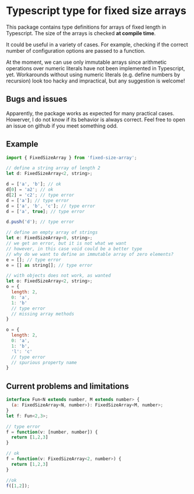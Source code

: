 # Typescript type for fixed size arrays

This package contains type definitions for arrays of fixed length in Typescript.
The size of the arrays is checked **at compile time**.

It could be useful in a variety of cases. For example, checking if the correct number of
configuration options are passed to a function.

At the moment, we can use only immutable arrays since arithmetic operations over numeric literals have not been implemented in Typescript, yet.
Workarounds without using numeric literals (e.g. define numbers by recursion) look too hacky and impractical, but any suggestion is welcome!

## Bugs and issues

Apparently, the package works as expected for many practical cases.
Howerver, I do not know if its behavior is always correct.
Feel free to open an issue on github if you meet something odd.

## Example

```javascript
import { FixedSizeArray } from 'fixed-size-array';

// define a string array of length 2
let d: FixedSizeArray<2, string>;

d = ['a', 'b']; // ok
d[0] = 'a2'; // ok
d[2] = 'c2'; // type error
d = ['a']; // type error
d = ['a', 'b', 'c']; // type error
d = ['a', true]; // type error

d.push('d'); // type error       

// define an empty array of strings            
let e: FixedSizeArray<0, string>;
// we get an error, but it is not what we want
// however, in this case void could be a better type
// why do we want to define an immutable array of zero elements?                    
e = []; // type error
e = [] as string[]; // type error

// with objects does not work, as wanted
let o: FixedSizeArray<2, string>;
o = {
  length: 2,
  0: 'a',
  1: 'b'
  // type error
  // missing array methods
}

o = {
  length: 2,
  0: 'a',
  1: 'b',
  'l': 'c'
  // type error
  // spurious property name
}

```

## Current problems and limitations

```javascript
interface Fun<N extends number, M extends number> {
  (a: FixedSizeArray<N, number>): FixedSizeArray<M, number>;
}
let f: Fun<2,3>;

// type error
f = function(v: [number, number]) {
  return [1,2,3]
}

// ok
f = function(v: FixedSizeArray<2, number>) {
  return [1,2,3]
}

//ok
f([1,2]);
```
